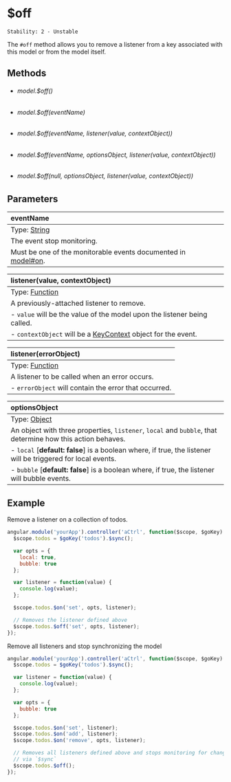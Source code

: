 # $off

```
Stability: 2 - Unstable
```

The `#off` method allows you to remove a listener from a key associated with
this model or from the model itself.

## Methods

- ###### model.$off()
- ###### model.$off(eventName)
- ###### model.$off(eventName, listener(value, contextObject))
- ###### model.$off(eventName, optionsObject, listener(value, contextObject))
- ###### model.$off(null, optionsObject, listener(value, contextObject))

## Parameters

| eventName |
|:---|
| Type: [String](https://developer.mozilla.org/en-US/docs/Web/JavaScript/Reference/Global_Objects/String) |
| The event stop monitoring. |
| Must be one of the monitorable events documented in [model#on](./on.html). |

| listener(value, contextObject) |
|:---|
| Type: [Function](https://developer.mozilla.org/en-US/docs/Web/JavaScript/Reference/Global_Objects/Function) |
| A previously-attached listener to remove. |
| - `value` will be the value of the model upon the listener being called. |
| - `contextObject` will be a [KeyContext](../../javascript_api/key/context.html) object for the event. |

| listener(errorObject) |
|:---|
| Type: [Function](https://developer.mozilla.org/en-US/docs/Web/JavaScript/Reference/Global_Objects/Function) |
| A listener to be called when an error occurs. |
| - `errorObject` will contain the error that occurred. |

| optionsObject |
|:---|
| Type: [Object](https://developer.mozilla.org/en-US/docs/Web/JavaScript/Reference/Global_Objects/Object) |
| An object with three properties, `listener`, `local` and `bubble`, that determine how this action behaves. |
| - `local` [**default: false**] is a boolean where, if true, the listener will be triggered for local events. |
| - `bubble` [**default: false**] is a boolean where, if true, the listener will bubble events. |

## Example

Remove a listener on a collection of todos.

```js
angular.module('yourApp').controller('aCtrl', function($scope, $goKey) {
  $scope.todos = $goKey('todos').$sync();

  var opts = {
    local: true,
    bubble: true
  };

  var listener = function(value) {
    console.log(value);
  };

  $scope.todos.$on('set', opts, listener);

  // Removes the listener defined above
  $scope.todos.$off('set', opts, listener);
});
```

Remove all listeners and stop synchronizing the model

```js
angular.module('yourApp').controller('aCtrl', function($scope, $goKey) {
  $scope.todos = $goKey('todos').$sync();

  var listener = function(value) {
    console.log(value);
  };

  var opts = {
    bubble: true
  };

  $scope.todos.$on('set', listener);
  $scope.todos.$on('add', listener);
  $scope.todos.$on('remove', opts, listener);

  // Removes all listeners defined above and stops monitoring for changes
  // via `$sync`
  $scope.todos.$off();
});
```
